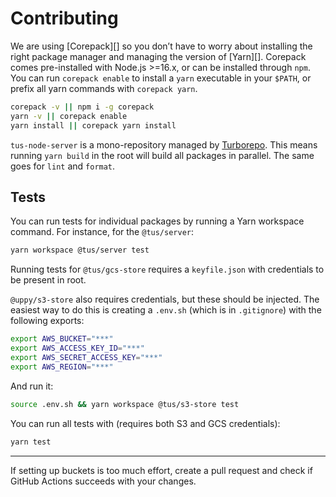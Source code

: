 # Contributing

We are using [Corepack][] so you don’t have to worry about installing the right package manager and managing the version of [Yarn][].
Corepack comes pre-installed with Node.js >=16.x, or can be installed through `npm`.
You can run `corepack enable` to install a `yarn` executable in your `$PATH`, or prefix all yarn commands with `corepack yarn`.

```sh
corepack -v || npm i -g corepack
yarn -v || corepack enable
yarn install || corepack yarn install
```

`tus-node-server` is a mono-repository managed by [Turborepo](https://turbo.build/repo).
This means running `yarn build` in the root will build all packages in parallel.
The same goes for `lint` and `format`.

## Tests

You can run tests for individual packages by running a Yarn workspace command.
For instance, for the `@tus/server`:

```bash
yarn workspace @tus/server test
```

Running tests for `@tus/gcs-store` requires a `keyfile.json` with credentials to be present in root.

`@uppy/s3-store` also requires credentials, but these should be injected.
The easiest way to do this is creating a `.env.sh` (which is in `.gitignore`) with the following exports:

```bash
export AWS_BUCKET="***"
export AWS_ACCESS_KEY_ID="***"
export AWS_SECRET_ACCESS_KEY="***"
export AWS_REGION="***"
```

And run it:

```bash
source .env.sh && yarn workspace @tus/s3-store test
```

You can run all tests with (requires both S3 and GCS credentials):

```bash
yarn test
```

---

If setting up buckets is too much effort, create a pull request and check if GitHub Actions succeeds with your changes.

